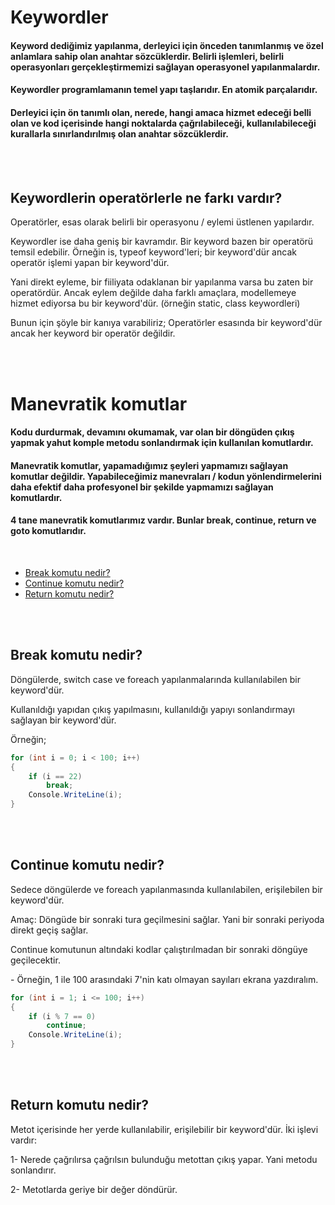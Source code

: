 # Keywordler
#### Keyword dediğimiz yapılanma, derleyici için önceden tanımlanmış ve özel anlamlara sahip olan anahtar sözcüklerdir. Belirli işlemleri, belirli operasyonları gerçekleştirmemizi sağlayan  operasyonel yapılanmalardır.
#### Keywordler programlamanın temel yapı taşlarıdır. En atomik parçalarıdır.
#### Derleyici için ön tanımlı olan, nerede, hangi amaca hizmet edeceği belli olan ve kod içerisinde hangi noktalarda çağrılabileceği, kullanılabileceği kurallarla sınırlandırılmış olan anahtar sözcüklerdir.   
<br><br>


<h2>Keywordlerin operatörlerle ne farkı vardır?</h2>
<p>Operatörler, esas olarak belirli bir operasyonu / eylemi üstlenen yapılardır.</p>
<p>
Keywordler ise daha geniş bir kavramdır. Bir keyword bazen bir operatörü temsil edebilir. 
Örneğin is, typeof keyword'leri; bir keyword'dür ancak operatör işlemi yapan bir keyword'dür. 
<p>
<p>
Yani direkt eyleme, bir fiiliyata odaklanan bir yapılanma varsa bu zaten bir operatördür. Ancak eylem değilde daha 
farklı amaçlara, modellemeye hizmet ediyorsa bu bir keyword'dür. (örneğin static, class keywordleri)
</p>
<p>Bunun için şöyle bir kanıya varabiliriz; Operatörler esasında bir keyword'dür ancak her keyword bir operatör değildir.</p>
<br><br>



# Manevratik komutlar
#### Kodu durdurmak, devamını okumamak, var olan bir döngüden çıkış yapmak yahut komple metodu sonlandırmak için kullanılan komutlardır.
#### Manevratik komutlar, yapamadığımız şeyleri yapmamızı sağlayan komutlar değildir. Yapabileceğimiz manevraları / kodun yönlendirmelerini daha efektif daha profesyonel bir şekilde yapmamızı sağlayan komutlardır.
#### 4 tane manevratik komutlarımız vardır. Bunlar break, continue, return ve goto komutlarıdır.
<br>


* <a href="#breakcommand">Break komutu nedir?</a>
* <a href="#continuecommand">Continue komutu nedir?</a>
* <a href="#returncommand">Return komutu nedir?</a>

<br><br>


<h2 id="breakcommand">Break komutu nedir?</h2>
<p>Döngülerde, switch case ve foreach yapılanmalarında kullanılabilen bir keyword'dür.</p>
<p>Kullanıldığı yapıdan çıkış yapılmasını, kullanıldığı yapıyı sonlandırmayı sağlayan bir keyword'dür.</p>
<p>Örneğin;</p>

```c#
for (int i = 0; i < 100; i++)
{
    if (i == 22)
        break;
    Console.WriteLine(i);
}
```
<br><br>


<h2 id="continuecommand">Continue komutu nedir?</h2>
<p>Sedece döngülerde ve foreach yapılanmasında kullanılabilen, erişilebilen bir keyword'dür.</p>
<p>Amaç: Döngüde bir sonraki tura geçilmesini sağlar. Yani bir sonraki periyoda direkt geçiş sağlar.</p>
<p>Continue komutunun altındaki kodlar çalıştırılmadan bir sonraki döngüye geçilecektir.</p>
<p>- Örneğin, 1 ile 100 arasındaki 7'nin katı olmayan sayıları ekrana yazdıralım.</p>

```c#
for (int i = 1; i <= 100; i++)
{
    if (i % 7 == 0)
        continue;
    Console.WriteLine(i);
}
```
<br><br>


<h2 id="returncommand">Return komutu nedir?</h2>
<p>Metot içerisinde her yerde kullanılabilir, erişilebilir bir keyword'dür. İki işlevi vardır:</p>
<p>1- Nerede çağrılırsa çağrılsın bulunduğu metottan çıkış yapar. Yani metodu sonlandırır.</p>
<p>2- Metotlarda geriye bir değer döndürür.</p>
<br><br>









